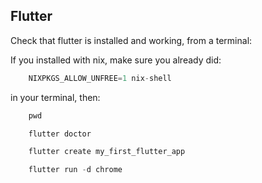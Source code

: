 ## Flutter

Check that flutter is installed and working, from a terminal:

If you installed with nix, make sure you already did:

```dart
    NIXPKGS_ALLOW_UNFREE=1 nix-shell
```
in your terminal, then:

```dart
    pwd

    flutter doctor

    flutter create my_first_flutter_app

    flutter run -d chrome
```

